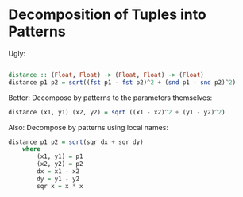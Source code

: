 # Decomposition of Tuples into Patterns

Ugly:

```hs

distance :: (Float, Float) -> (Float, Float) -> (Float)
distance p1 p2 = sqrt((fst p1 - fst p2)^2 + (snd p1 - snd p2)^2)

```

Better: Decompose by patterns to the parameters themselves:

```hs
distance (x1, y1) (x2, y2) = sqrt ((x1 - x2)^2 + (y1 - y2)^2)

```

Also: Decompose by patterns using local names:

```hs
distance p1 p2 = sqrt(sqr dx + sqr dy)
    where
        (x1, y1) = p1
        (x2, y2) = p2
        dx = x1 - x2
        dy = y1 - y2
        sqr x = x * x
```


